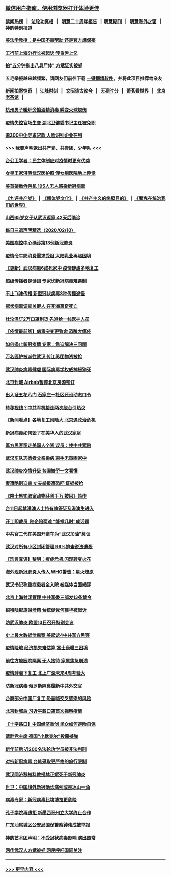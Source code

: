 ### [微信用户指南，使用浏览器打开体验更佳](https://github.com/gfw-breaker/banned-news1/blob/master/indexes/wechat-guide.md?t=0)
#### [禁闻热榜](热点新闻.md?t=0)  &nbsp;&nbsp;|&nbsp;&nbsp; [法轮功真相](https://github.com/gfw-breaker/truth/blob/master/README.md?t=0) &nbsp;&nbsp;|&nbsp;&nbsp; [明慧二十周年报告](https://github.com/gfw-breaker/mh-reports/blob/master/README.md?t=0) &nbsp;&nbsp;|&nbsp;&nbsp;[明慧期刊](https://github.com/gfw-breaker/mh-qikan) &nbsp;&nbsp;|&nbsp;&nbsp; [明慧海外之窗](https://github.com/gfw-breaker/mh-news/blob/master/README.md?t=0) &nbsp;&nbsp;|&nbsp;&nbsp; [神韵特别报道](https://github.com/gfw-breaker/mh-news/blob/master/shenyun.md?t=0)
#### [美法学教授：是中国不需帮助 还是官方想保密](../pages/nsc413/n11859492.md?t=02111502) 
#### [工行前上海分行长被起诉 传贪污上亿](../pages/nsc413/n11860139.md?t=02111502) 
#### [拍“五分钟拖出八具尸体” 方斌证实被抓](../pages/nsc413/n11860090.md?t=02111502) 
#### 五毛举报越来越频繁，请网友们前往下载 [一键翻墙软件](https://github.com/gfw-breaker/ssr-accounts)，并将此项目推荐给亲友
#### [新闻拍案惊奇](https://github.com/gfw-breaker/banned-news1/blob/master/pages/link4.md) &nbsp;&nbsp;|&nbsp;&nbsp; [江峰时刻](https://github.com/gfw-breaker/banned-news1/blob/master/pages/link4.md) &nbsp;&nbsp;|&nbsp;&nbsp; [文昭谈古论今](https://github.com/gfw-breaker/banned-news1/blob/master/pages/link4.md) &nbsp;&nbsp;|&nbsp;&nbsp; [天亮时分](https://github.com/gfw-breaker/banned-news1/blob/master/pages/link4.md) &nbsp;&nbsp;|&nbsp;&nbsp; [萧茗看世界](https://github.com/gfw-breaker/banned-news1/blob/master/pages/link4.md) &nbsp;&nbsp;|&nbsp;&nbsp; [北京老茶馆](https://github.com/gfw-breaker/banned-news1/blob/master/pages/link4.md) &nbsp;&nbsp;|&nbsp;&nbsp; 
#### [杭州男子暖炉旁擦酒精消毒 瞬变火球烧伤](../pages/nsc413/n11860071.md?t=02111502) 
#### [疫情失控官场生变 湖北卫健委书记主任被免职](../pages/nsc413/n11859848.md?t=02111502) 
#### [逾300中企寻求贷款 人脸识别企业在列](../pages/nsc413/n11860100.md?t=02111502) 
#### [>>> 我要声明退出共产党、共青团、少年队 <<<](https://github.com/begood0513/goodnews/blob/master/quit/letter.md) 
#### [台公卫学者：民主体制应对疫情时更有优势](../pages/nsc413/n11860023.md?t=02111502) 
#### [女星王家淇晒武汉医护照 侄女躺医院地上睡觉](../pages/nsc413/n11859756.md?t=02111502) 
#### [美首架撤侨包机 195人无人感染新冠病毒](../pages/nsc413/n11859908.md?t=02111502) 
#### [《九评共产党》](https://github.com/begood0513/9ping.md/blob/master/README.md) &nbsp;|&nbsp; [《解体党文化》](../../../../jtdwh.md/blob/master/README.md)  &nbsp;|&nbsp; [《共产主义的终极目的》](../../../../gczydzjmd.md/blob/master/README.md) &nbsp;|&nbsp; [《魔鬼在统治我们的世界》](../../../../mgztzwmdsj.md/blob/master/README.md) 
#### [山西65岁女子从武汉返家 42天后确诊](../pages/nsc413/n11859912.md?t=02111502) 
#### [每日三退声明精选（2020/02/10）](../pages/nsc413/n11860031.md?t=02111502) 
#### [美国疾控中心确诊第13例新冠肺炎](../pages/nsc413/n11859966.md?t=02111502) 
#### [疫情令牛奶消费需求受阻 大陆乳业再陷困境](../pages/nsc413/n11859859.md?t=02111502) 
#### [【更新】武汉病患6成死家中 疫情肆虐多地复工](../pages/nsc413/n11801312.md?t=02111502) 
#### [超级传播者是谜团 专家忧新冠病毒难遏制](../pages/nsc413/n11859686.md?t=02111502) 
#### [不止飞沫传播 新型冠状病毒3种传播途径](../pages/nsc413/n11859060.md?t=02111502) 
#### [冠状病毒调查关键人 在非洲离奇死亡](../pages/nsc413/n11859798.md?t=02111502) 
#### [杜汶泽订2万口罩到货 先派给一线医护人员](../pages/nsc413/n11859214.md?t=02111502) 
#### [【疫情最前线】病毒突变更致命 恐酿大瘟疫](../pages/nsc413/n11859604.md?t=02111502) 
#### [如何遏止新冠疫情 专家：急迫解决三问题](../pages/nsc413/n11859685.md?t=02111502) 
#### [万名医护被派往武汉 传江苏团物资被抢](../pages/nsc413/n11859585.md?t=02111502) 
#### [武汉肺炎病毒肆虐 国际病毒学权威神秘猝死](../pages/nsc413/n11833010.md?t=02111502) 
#### [北京封城 Airbnb暂停北京房源预订](../pages/nsc413/n11859659.md?t=02111502) 
#### [出入证五花八门 石家庄一社区还设动态口令](../pages/nsc413/n11859510.md?t=02111502) 
#### [转移视线？中共军机接连两次绕台引热议](../pages/nsc413/n11859346.md?t=02111502) 
#### [【新闻看点】各地复工风险大 北京遇政治危机](../pages/nsc413/n11859164.md?t=02111502) 
#### [新冠病毒如何毁了在美华人的武汉家庭](../pages/nsc413/n11859524.md?t=02111502) 
#### [军方黑客窃走美国人个资 议员：找中共索赔](../pages/nsc413/n11859371.md?t=02111502) 
#### [武汉车队志愿者父亲染病 束手无策困家中](../pages/nsc413/n11859117.md?t=02111502) 
#### [武汉肺炎疫情升级 各国撤侨一文看懂](../pages/nsc413/n11859313.md?t=02111502) 
#### [妻遭酷刑迫害 丈夫举报遭恐吓 证据被抢](../pages/nsc413/n11858478.md?t=02111502) 
#### [《院士售实验室动物获利千万 被囚》热传](../pages/nsc413/n11859316.md?t=02111502) 
#### [台11日起禁港澳人士持有效签证及港澳生进入](../pages/nsc413/n11858423.md?t=02111502) 
#### [开工即裁员  陆企陷两难 “能撑几时”成话题](../pages/nsc413/n11859127.md?t=02111502) 
#### [中共官二代在美国开豪车为“武汉加油”惹议](../pages/nsc413/n11859039.md?t=02111502) 
#### [武汉对所有小区封闭管理 99%排查说法遭轰](../pages/nsc413/n11859264.md?t=02111502) 
#### [【珍言真语】黎明：疫症危机 闪现转变火花](../pages/nsc413/n11859199.md?t=02111502) 
#### [海外现新冠肺炎人传人 WHO警告：星火燎原](../pages/nsc413/n11859252.md?t=02111502) 
#### [武汉书记称重症患者全入院 被媒体当面揭穿](../pages/nsc413/n11859218.md?t=02111502) 
#### [北京上海封闭管理 中共军委三部发13条禁令](../pages/nsc413/n11859098.md?t=02111502) 
#### [招待陆配旅游涉贿 台统促党何建华被起诉](../pages/nsc413/n11858696.md?t=02111502) 
#### [防武汉肺炎 欧盟13日召开特别会议](../pages/nsc413/n11859088.md?t=02111502) 
#### [史上最大数据泄露案 美起诉4中共军方黑客](../pages/nsc413/n11859115.md?t=02111502) 
#### [疫情险峻 经济损失难估算 富士康曝三困境](../pages/nsc413/n11859120.md?t=02111502) 
#### [前往方舱医院隔离 无人接待 家属焦急崩溃](../pages/nsc413/n11859068.md?t=02111502) 
#### [疫情肆虐下复工 北上广深未来4周考验大](../pages/nsc413/n11859066.md?t=02111502) 
#### [防新冠病毒 俄罗斯隔离履新中共外交官](../pages/nsc413/n11859079.md?t=02111502) 
#### [台商部分中国厂复工 恐面临交叉感染的风险](../pages/nsc413/n11858646.md?t=02111502) 
#### [北京封城后 习近平戴口罩首次视察疫情](../pages/nsc413/n11858828.md?t=02111502) 
#### [【十字路口】中国经济重创 民众如何避险自保](../pages/nsc413/n11857098.md?t=02111502) 
#### [请辞党主席 德国“小默克尔”投震撼弹](../pages/nsc413/n11858583.md?t=02111502) 
#### [新年前后 近200名法轮功学员被非法判刑](../pages/nsc413/n11855720.md?t=02111502) 
#### [对抗新冠病毒 台韩采取更严格的旅行限制](../pages/nsc413/n11858936.md?t=02111502) 
#### [武汉同济移植科教授林正斌死于新冠肺炎](../pages/nsc413/n11858844.md?t=02111502) 
#### [世卫：中国境外新冠确诊病例或是冰山一角](../pages/nsc413/n11858781.md?t=02111502) 
#### [病毒专家：新冠病毒比埃博拉更危险](../pages/nsc413/n11858572.md?t=02111502) 
#### [孔子学院再遭拒 新墨西哥州立大学终止合作](../pages/nsc413/n11858661.md?t=02111502) 
#### [广东汕尾城区公安局国保警察钟伟成被举报](../pages/nsc413/n11854172.md?t=02111502) 
#### [神韵艺术团声明：不受冠状病毒影响 演出照常](../pages/nsc413/n11858801.md?t=02111502) 
#### [网传武汉人方斌被抓 网民呼吁国际关注](../pages/nsc413/n11858666.md?t=02111502) 

----
#### [ >>> 更早内容 <<< ](../indexes/nsc413-earlier.md)
